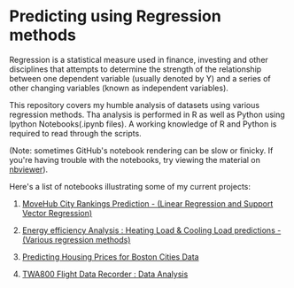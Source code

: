 
# Predicting using Regression methods

Regression is a statistical measure used in finance, investing and other disciplines that attempts to determine the strength of the relationship between one dependent variable (usually denoted by Y) and a series of other changing variables (known as independent variables).

This repository covers my humble analysis of datasets using various regression methods. Tha analysis is performed in R as well as Python using Ipython Notebooks(.ipynb files). A working knowledge of R and Python is required to read through the scripts.

(Note: sometimes GitHub's notebook rendering can be slow or finicky. If you're having trouble with the notebooks, try viewing the material on [nbviewer](http://nbviewer.jupyter.org/)). 

Here's a list of notebooks illustrating some of my current projects:


1.  [MoveHub City Rankings Prediction - (Linear Regression and Support Vector Regression)](http://nbviewer.jupyter.org/github/sinju-pau/Machine-Learning-Regression-Methods/blob/master/Movehubcityrankings.ipynb)

2.  [Energy efficiency Analysis : Heating Load & Cooling Load predictions -(Various regression methods)](http://nbviewer.jupyter.org/github/sinju-pau/Machine-Learning-Regression-Methods/blob/master/Energyefficiency.ipynb)

3.  [Predicting Housing Prices for Boston Cities Data](http://nbviewer.jupyter.org/github/sinju-pau/Machine-Learning-Regression-Methods/blob/master/BostonHousing.ipynb) 

4.  [TWA800 Flight Data Recorder : Data Analysis](http://nbviewer.jupyter.org/github/sinju-pau/Machine-Learning-Regression-Methods/blob/master/TWA800FDR.ipynb) 
 
